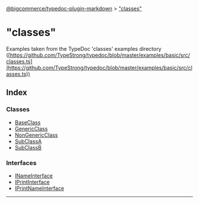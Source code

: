 [@bigcommerce/typedoc-plugin-markdown](../README.md) > ["classes"](../modules/_classes_.md)

# "classes"

Examples taken from the TypeDoc 'classes' examples directory ([https://github.com/TypeStrong/typedoc/blob/master/examples/basic/src/classes.ts](https://github.com/TypeStrong/typedoc/blob/master/examples/basic/src/classes.ts))

## Index

### Classes

* [BaseClass](../classes/_classes_.baseclass.md)
* [GenericClass](../classes/_classes_.genericclass.md)
* [NonGenericClass](../classes/_classes_.nongenericclass.md)
* [SubClassA](../classes/_classes_.subclassa.md)
* [SubClassB](../classes/_classes_.subclassb.md)

### Interfaces

* [INameInterface](../interfaces/_classes_.inameinterface.md)
* [IPrintInterface](../interfaces/_classes_.iprintinterface.md)
* [IPrintNameInterface](../interfaces/_classes_.iprintnameinterface.md)

---

